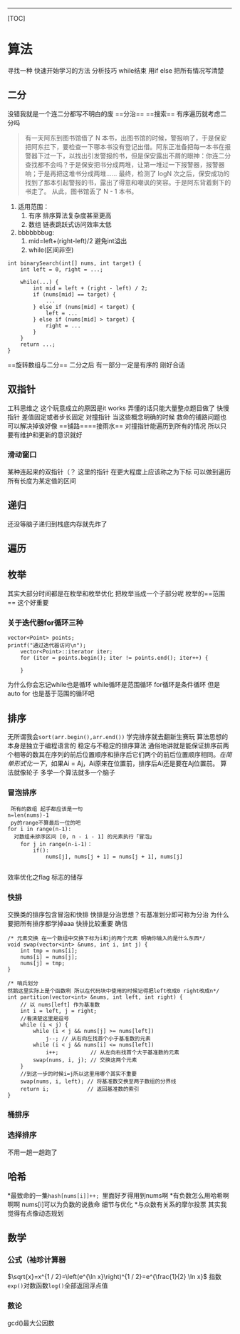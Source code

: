 ---
[TOC]
# 算法
寻找一种 快速开始学习的方法
分析技巧
while结束
用if else 把所有情况写清楚
## 二分
没错我就是一个连二分都写不明白的废 ==分治== ==搜索==
有序遍历就考虑二分吗

>有一天阿东到图书馆借了 N 本书，出图书馆的时候，警报响了，于是保安把阿东拦下，要检查一下哪本书没有登记出借。阿东正准备把每一本书在报警器下过一下，以找出引发警报的书，但是保安露出不屑的眼神：你连二分查找都不会吗？于是保安把书分成两堆，让第一堆过一下报警器，报警器响；于是再把这堆书分成两堆…… 最终，检测了 logN 次之后，保安成功的找到了那本引起警报的书，露出了得意和嘲讽的笑容。于是阿东背着剩下的书走了。
>从此，图书馆丢了 N - 1 本书。   

1. 适用范围：
   1. 有序 排序算法复杂度甚至更高
   2. 数组 链表跳跃式访问效率太低
2. bbbbbbbug:  
   1. mid=left+(right-left)/2 避免int溢出
   2. while(区间非空) 
~~~
int binarySearch(int[] nums, int target) {
    int left = 0, right = ...;

    while(...) {
        int mid = left + (right - left) / 2;
        if (nums[mid] == target) {
            ...
        } else if (nums[mid] < target) {
            left = ...
        } else if (nums[mid] > target) {
            right = ...
        }
    }
    return ...;
}
~~~   
==旋转数组与二分==
二分之后 有一部分一定是有序的 刚好合适
## 双指针
工科思维之 这个玩意成立的原因是it works
弄懂的话只能大量整点题目做了
快慢指针 差值固定或者步长固定
对撞指针 当这些概念明确的时候 救命的铺路问题也可以解决掉诶好像 ==铺路====接雨水== 对撞指针能遍历到所有的情况 所以只要有维护和更新的意识就好
### 滑动窗口
某种连起来的双指针（？
这里的指针 在更大程度上应该称之为下标
可以做到遍历所有长度为某定值的区间
## 递归
还没等脑子递归到栈底内存就先炸了
## 遍历
## 枚举
其实大部分时间都是在枚举和枚举优化 把枚举当成一个子部分呢
枚举的==范围==
这个好重要

### 关于迭代器for循环三种
~~~
vector<Point> points;
printf("通过迭代器访问\n");
    vector<Point>::iterator iter;
    for (iter = points.begin(); iter != points.end(); iter++) {

    }
~~~
为什么你会忘记while也是循环  while循环是范围循环
for循环是条件循环 但是auto for 也是基于范围的循环吧
## 排序
无所谓我会`sort(arr.begin(),arr.end())`
学完排序就去翻新生赛玩
算法思想的本身是独立于编程语言的
稳定与不稳定的排序算法 通俗地讲就是能保证排序前两个相等的数其在序列的前后位置顺序和排序后它们两个的前后位置顺序相同。*在简单形式化一下*，如果Ai = Aj，Ai原来在位置前，排序后Ai还是要在Aj位置前。
算法就像轮子
多学一个算法就多一个脑子
### 冒泡排序
~~~
 所有的数组 起手都应该是一句
n=len(nums)-1
 py的range不算最后一位的吧
for i in range(n-1):
  对数组未排序区间 [0, n - i - 1] 的元素执行「冒泡」
    for j in range(n-i-1)：
        if():
            nums[j], nums[j + 1] = nums[j + 1], nums[j]
            
~~~
效率优化之flag 标志的储存


### 快排
交换类的排序包含冒泡和快排
快排是分治思想？有基准划分即可称为分治
为什么要把所有排序都学掉aaa 快排比较重要 确信
~~~
/* 元素交换 在一个数组中交换下标为i和j的两个元素 明确你输入的是什么东西*/
void swap(vector<int> &nums, int i, int j) {
    int tmp = nums[i];
    nums[i] = nums[j];
    nums[j] = tmp;
}

/* 哨兵划分 
然鹅这里实际上是个函数咧 所以在代码块中使用的时候记得把left改成0 right改成n*/
int partition(vector<int> &nums, int left, int right) {
    // 以 nums[left] 作为基准数
    int i = left, j = right;
    //看清楚这里是逗号
    while (i < j) {
        while (i < j && nums[j] >= nums[left])
            j--; // 从右向左找首个小于基准数的元素
        while (i < j && nums[i] <= nums[left])
            i++;          // 从左向右找首个大于基准数的元素
        swap(nums, i, j); // 交换这两个元素
    }
    //到这一步的时候i=j所以这里用哪个其实不重要
    swap(nums, i, left); // 将基准数交换至两子数组的分界线
    return i;            // 返回基准数的索引
}
~~~
### 桶排序
### 选择排序
不用一趟一趟跑了
## 哈希
*最致命的一集`hash[nums[i]]++; `里面好歹得用到nums啊
*有负数怎么用哈希啊啊啊 nums[i]可以为负数的说救命
细节与优化
*与众数有关系的摩尔投票 其实我觉得有点像动态规划  
## 数学
### 公式（袖珍计算器
$\sqrt{x}=x^{1 / 2}=\left(e^{\ln x}\right)^{1 / 2}=e^{\frac{1}{2} \ln x}$
指数`exp()`对数函数`log()`全部返回浮点值
### 数论
gcd()最大公因数